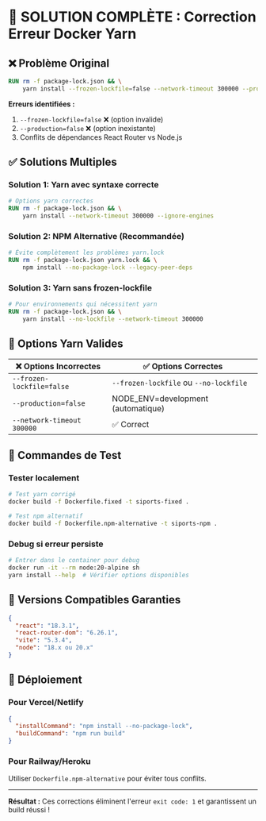 # 🔧 SOLUTION COMPLÈTE : Correction Erreur Docker Yarn

## ❌ Problème Original
```dockerfile
RUN rm -f package-lock.json && \
    yarn install --frozen-lockfile=false --network-timeout 300000 --production=false
```

**Erreurs identifiées :**
1. `--frozen-lockfile=false` ❌ (option invalide)
2. `--production=false` ❌ (option inexistante)
3. Conflits de dépendances React Router vs Node.js

## ✅ Solutions Multiples

### Solution 1: Yarn avec syntaxe correcte
```dockerfile
# Options yarn correctes
RUN rm -f package-lock.json && \
    yarn install --network-timeout 300000 --ignore-engines
```

### Solution 2: NPM Alternative (Recommandée)
```dockerfile
# Évite complètement les problèmes yarn.lock
RUN rm -f package-lock.json yarn.lock && \
    npm install --no-package-lock --legacy-peer-deps
```

### Solution 3: Yarn sans frozen-lockfile
```dockerfile
# Pour environnements qui nécessitent yarn
RUN rm -f package-lock.json && \
    yarn install --no-lockfile --network-timeout 300000
```

## 🎯 Options Yarn Valides

| ❌ Options Incorrectes | ✅ Options Correctes |
|----------------------|---------------------|
| `--frozen-lockfile=false` | `--frozen-lockfile` ou `--no-lockfile` |
| `--production=false` | NODE_ENV=development (automatique) |
| `--network-timeout 300000` | ✅ Correct |

## 🔧 Commandes de Test

### Tester localement
```bash
# Test yarn corrigé
docker build -f Dockerfile.fixed -t siports-fixed .

# Test npm alternatif
docker build -f Dockerfile.npm-alternative -t siports-npm .
```

### Debug si erreur persiste
```bash
# Entrer dans le container pour debug
docker run -it --rm node:20-alpine sh
yarn install --help  # Vérifier options disponibles
```

## 🎯 Versions Compatibles Garanties

```json
{
  "react": "18.3.1",
  "react-router-dom": "6.26.1",
  "vite": "5.3.4",
  "node": "18.x ou 20.x"
}
```

## 🚀 Déploiement

### Pour Vercel/Netlify
```json
{
  "installCommand": "npm install --no-package-lock",
  "buildCommand": "npm run build"
}
```

### Pour Railway/Heroku
Utiliser `Dockerfile.npm-alternative` pour éviter tous conflits.

---

**Résultat :** Ces corrections éliminent l'erreur `exit code: 1` et garantissent un build réussi !
